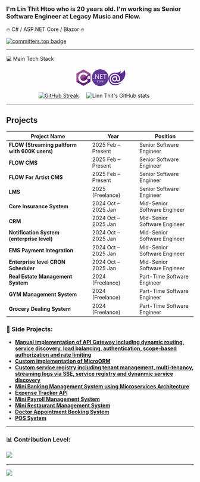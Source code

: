 ### I'm Lin Thit Htoo who is 20 years old. I'm working as Senior Software Engineer at Legacy Music and Flow.

🔥 C# / ASP.NET Core / Blazor 🔥

[![committers.top badge](https://user-badge.committers.top/myanmar_private/Linn-Thit-Htoo.svg)](https://user-badge.committers.top/myanmar_private/Linn-Thit-Htoo)

<hr />

💻 Main Tech Stack

<div style="display:flex; justify-content: center;">
    <img src="https://github.com/devicons/devicon/blob/master/icons/csharp/csharp-original.svg" width="45"/>
    <img src="https://github.com/devicons/devicon/blob/master/icons/dotnetcore/dotnetcore-original.svg" width="45"/>
    <img src="https://github.com/devicons/devicon/blob/master/icons/blazor/blazor-original.svg" width="45"/>
</div>

<br />

<div style="display: flex; justify-content: center; align-items: center; max-width: 1000px; margin: 0 auto; gap: 20px;">
    <a href="https://git.io/streak-stats">
        <img src="https://streak-stats.demolab.com/?user=Linn-Thit-Htoo&theme=light" alt="GitHub Streak" style="width: 42%;" />
    </a>
    <img src="https://github-readme-stats.vercel.app/api?username=Linn-Thit-Htoo&show_icons=true&theme=radical" style="width: 40%" alt="Linn Thit's GitHub stats" />
</div>

<hr />

## Projects

| Project Name            | Year           | Position          |
|-------------------------|----------------|-------------------|
| **FLOW (Streaming paltform with 600K users)**          | 2025 Feb – Present | Senior Software Engineer |
| **FLOW CMS**          | 2025 Feb – Present | Senior Software Engineer |
| **FLOW For Artist CMS**          | 2025 Feb – Present | Senior Software Engineer |
| **LMS**          | 2025 (Freelance) | Senior Software Engineer |
| **Core Insurance System**          | 2024 Oct – 2025 Jan | Mid-Senior Software Engineer |
| **CRM** | 2024 Oct – 2025 Jan | Mid-Senior Software Engineer |
| **Notification System (enterprise level)**          | 2024 Oct – 2025 Jan | Mid-Senior Software Engineer |
| **EMS Payment Integration**           | 2024 Oct – 2025 Jan | Mid-Senior Software Engineer |
| **Enterprise level CRON Scheduler**           | 2024 Oct – 2025 Jan | Mid-Senior Software Engineer |
| **Real Estate Management System**           | 2024 (Freelance) | Part-Time Software Engineer |
| **GYM Management System**           | 2024 (Freelance) | Part-Time Software Engineer |
| **Grocery Dealing System**           | 2024 (Freelance) | Part-Time Software Engineer |

### 🚀 Side Projects:
- **[Manual implementation of API Gateway including dynamic routing, service discovery, load balancing, authentication, scope-based authorization and rate limiting](https://github.com/Linn-Thit-Htoo/Manual-Ocelot)**
- **[Custom implementation of MicroORM](https://github.com/Linn-Thit-Htoo/PPM.MicroORM)**
- **[Custom service registry including tenant management, multi-tenancy, streaming logs via SSE, service registry and dynanmic service discovery](https://github.com/Linn-Thit-Htoo/csharp-custom-service-registry)**
- **[Mini Banking Management System using Microservices Architecture](https://github.com/Linn-Thit-Htoo/Microservices.DotNet8MiniBankingManagementSystem)**
- **[Expense Tracker API](https://github.com/Linn-Thit-Htoo/DotNet7.ExpenseTrackerApi)**
- **[Mini Payroll Management System](https://github.com/Linn-Thit-Htoo/DotNet8.MiniPayrollManagementSystem)**
- **[Mini Restaurant Management System](https://github.com/Linn-Thit-Htoo/DotNet8.MiniRestaurantManagementSystem)**
- **[Doctor Appointment Booking System](https://github.com/Linn-Thit-Htoo/DotNet8.DoctorAppointmentBookingSystem)**
- **[POS System](https://github.com/Linn-Thit-Htoo/pos_backend_csharp)**
<hr />

### 📊 Contribution Level:
<a href="https://github.com/Linn-Thit-Htoo">
    <img src="https://github-profile-summary-cards.vercel.app/api/cards/profile-details?username=Linn-Thit-Htoo&theme=radical" />
</a>

<hr />

<a href="https://visitcount.itsvg.in">
  <img src="https://visitcount.itsvg.in/api?id=Linn-Thit-Htoo&label=Profile%20Views&color=1&icon=0&pretty=false" />
</a>
